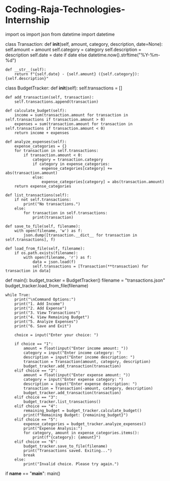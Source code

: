 # Coding-Raja-Technologies-Internship
import os
import json
from datetime import datetime

class Transaction:
    def __init__(self, amount, category, description, date=None):
        self.amount = amount
        self.category = category
        self.description = description
        self.date = date if date else datetime.now().strftime("%Y-%m-%d")

    def __str__(self):
        return f"{self.date} - {self.amount} ({self.category}): {self.description}"

class BudgetTracker:
    def __init__(self):
        self.transactions = []

    def add_transaction(self, transaction):
        self.transactions.append(transaction)

    def calculate_budget(self):
        income = sum(transaction.amount for transaction in self.transactions if transaction.amount > 0)
        expenses = sum(transaction.amount for transaction in self.transactions if transaction.amount < 0)
        return income + expenses

    def analyze_expenses(self):
        expense_categories = {}
        for transaction in self.transactions:
            if transaction.amount < 0:
                category = transaction.category
                if category in expense_categories:
                    expense_categories[category] += abs(transaction.amount)
                else:
                    expense_categories[category] = abs(transaction.amount)
        return expense_categories

    def list_transactions(self):
        if not self.transactions:
            print("No transactions.")
        else:
            for transaction in self.transactions:
                print(transaction)

    def save_to_file(self, filename):
        with open(filename, 'w') as f:
            json.dump([transaction.__dict__ for transaction in self.transactions], f)

    def load_from_file(self, filename):
        if os.path.exists(filename):
            with open(filename, 'r') as f:
                data = json.load(f)
                self.transactions = [Transaction(**transaction) for transaction in data]

def main():
    budget_tracker = BudgetTracker()
    filename = "transactions.json"
    budget_tracker.load_from_file(filename)

    while True:
        print("\nCommand Options:")
        print("1. Add Income")
        print("2. Add Expense")
        print("3. View Transactions")
        print("4. View Remaining Budget")
        print("5. Analyze Expenses")
        print("6. Save and Exit")

        choice = input("Enter your choice: ")

        if choice == "1":
            amount = float(input("Enter income amount: "))
            category = input("Enter income category: ")
            description = input("Enter income description: ")
            transaction = Transaction(amount, category, description)
            budget_tracker.add_transaction(transaction)
        elif choice == "2":
            amount = float(input("Enter expense amount: "))
            category = input("Enter expense category: ")
            description = input("Enter expense description: ")
            transaction = Transaction(-amount, category, description)
            budget_tracker.add_transaction(transaction)
        elif choice == "3":
            budget_tracker.list_transactions()
        elif choice == "4":
            remaining_budget = budget_tracker.calculate_budget()
            print(f"Remaining Budget: {remaining_budget}")
        elif choice == "5":
            expense_categories = budget_tracker.analyze_expenses()
            print("Expense Analysis:")
            for category, amount in expense_categories.items():
                print(f"{category}: {amount}")
        elif choice == "6":
            budget_tracker.save_to_file(filename)
            print("Transactions saved. Exiting...")
            break
        else:
            print("Invalid choice. Please try again.")

if __name__ == "__main__":
    main()
